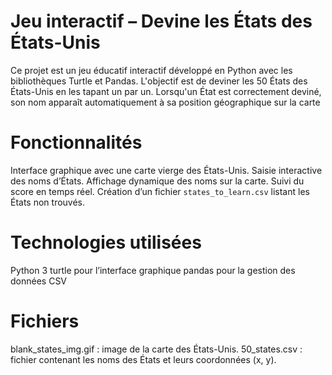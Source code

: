 # Jeu interactif – Devine les États des États-Unis
Ce projet est un jeu éducatif interactif développé en Python avec les bibliothèques Turtle et Pandas. L'objectif est de deviner les 50 États des États-Unis en les tapant un par un. Lorsqu'un État est correctement deviné, son nom apparaît automatiquement à sa position géographique sur la carte
# Fonctionnalités
Interface graphique avec une carte vierge des États-Unis.
Saisie interactive des noms d’États.
Affichage dynamique des noms sur la carte.
Suivi du score en temps réel.
Création d’un fichier `states_to_learn.csv` listant les États non trouvés.
# Technologies utilisées
Python 3
turtle pour l’interface graphique
pandas pour la gestion des données CSV
# Fichiers 
blank_states_img.gif : image de la carte des États-Unis.
50_states.csv : fichier contenant les noms des États et leurs coordonnées (x, y).

